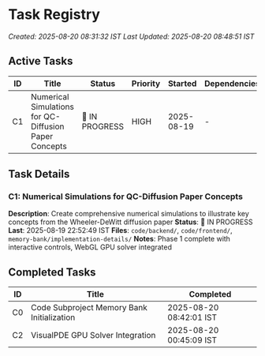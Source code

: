 # Task Registry

_Created: 2025-08-20 08:31:32 IST_
_Last Updated: 2025-08-20 08:48:51 IST_

## Active Tasks

| ID  | Title                                                 | Status         | Priority | Started    | Dependencies |
| --- | ----------------------------------------------------- | -------------- | -------- | ---------- | ------------ |
| C1  | Numerical Simulations for QC-Diffusion Paper Concepts | 🔄 IN PROGRESS | HIGH     | 2025-08-19 | -            |

## Task Details

### C1: Numerical Simulations for QC-Diffusion Paper Concepts

**Description**: Create comprehensive numerical simulations to illustrate key concepts from the Wheeler-DeWitt diffusion paper
**Status**: 🔄 IN PROGRESS **Last**: 2025-08-19 22:52:49 IST
**Files**: `code/backend/`, `code/frontend/`, `memory-bank/implementation-details/`
**Notes**: Phase 1 complete with interactive controls, WebGL GPU solver integrated

## Completed Tasks

| ID  | Title                                      | Completed               |
| --- | ------------------------------------------ | ----------------------- |
| C0  | Code Subproject Memory Bank Initialization | 2025-08-20 08:42:01 IST |
| C2  | VisualPDE GPU Solver Integration           | 2025-08-20 00:45:09 IST |
